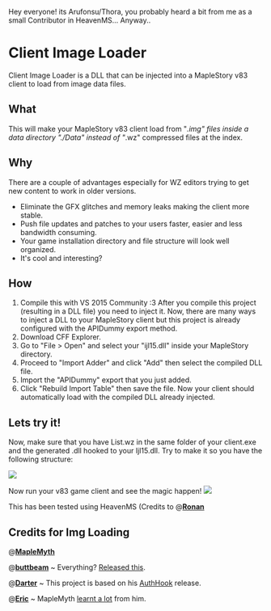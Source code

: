 Hey everyone! its Arufonsu/Thora, you probably heard a bit from me as a small Contributor in HeavenMS... Anyway..

# Client Image Loader
Client Image Loader is a DLL that can be injected into a MapleStory v83 client to load from image data files.

## What
 This will make your MapleStory v83 client load from "*.img" files inside a data directory "./Data" instead of "*.wz" compressed files at the index.
 
## Why
There are a couple of advantages especially for WZ editors trying to get new content to work in older versions.

 - Eliminate the GFX glitches and memory leaks making the client more stable.
- Push file updates and patches to your users faster, easier and less bandwidth consuming.
-  Your game installation directory and file structure will look well organized.
- It's cool and interesting?

## How
 1. Compile this with VS 2015 Community :3
 After you compile this project (resulting in a DLL file) you need to inject it. Now, there are many ways to inject a DLL to your MapleStory client but this project is already configured with the APIDummy export method.
 2. Download CFF Explorer.
 3. Go to "File > Open" and select your "ijl15.dll" inside your MapleStory directory.
 4. Proceed to "Import Adder" and click "Add" then select the compiled DLL file.
 5. Import the "APIDummy" export that you just added.
 6. Click "Rebuild Import Table" then save the file.
Now your client should automatically load with the compiled DLL already injected.

## Lets try it!
Now, make sure that you have List.wz in the same folder of your client.exe and the generated .dll hooked to your Ijl15.dll.
Try to make it so you have the following structure:

<img src="https://i.imgur.com/ospd4tF.png"  height="auto">


Now run your v83 game client and see the magic happen!
<img src="https://i.imgur.com/mGEbhKL.png"  height="auto">

This has been tested using HeavenMS (Credits to @[**Ronan**](https://github.com/ronancpl/HeavenMS/)


## Credits for Img Loading
@[**MapleMyth**](https://github.com/MapleMyth/)

@[**buttbeam**](http://forum.ragezone.com/members/2000258756.html) ~ Everything? [Released this](https://gist.github.com/y785/3f13026d33b5a7f0edab0bd60f4eed36).

@[**Darter**](http://forum.ragezone.com/members/450249.html) ~ This project is based on his [AuthHook](https://github.com/RajanGrewal/AuthHook/) release.

@[**Eric**](http://forum.ragezone.com/members/801110.html "Eric is online now") ~ MapleMyth [learnt a lot](http://forum.ragezone.com/f921/src-universal-localhost-enabler-1137639-post8872554/#post8872554) from him.
